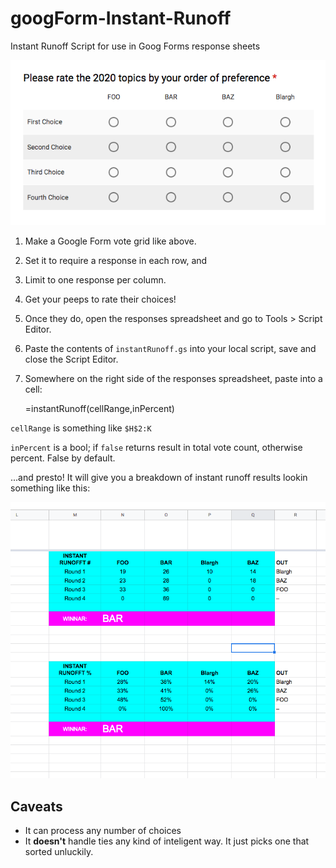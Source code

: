 # googForm-Instant-Runoff
Instant Runoff Script for use in Goog Forms response sheets

![Example](form.png)

1. Make a Google Form vote grid like above. 
1. Set it to require a response in each row, and
1. Limit to one response per column.
1. Get your peeps to rate their choices!
1. Once they do, open the responses spreadsheet and go to Tools > Script Editor.
1. Paste the contents of `instantRunoff.gs` into your local script, save and close the Script Editor.
1. Somewhere on the right side of the responses spreadsheet, paste into a cell:

     =instantRunoff(cellRange,inPercent)

`cellRange` is something like `$H$2:K`

`inPercent` is a bool; if `false` returns result in total vote count, otherwise percent. False by default.

...and presto! It will give you a breakdown of instant runoff results lookin something like this:

![Example](printout.png)

## Caveats

- It can process any number of choices
- It **doesn't** handle ties any kind of inteligent way. It just picks one that sorted unluckily. 
